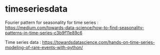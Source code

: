 # timeseriesdata

Fourier  pattern for seasonality for time series : https://medium.com/towards-data-science/how-to-find-seasonality-patterns-in-time-series-c3b9f11e89c6

Time series data : https://towardsdatascience.com/hands-on-time-series-modeling-of-rare-events-with-python/
